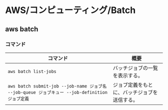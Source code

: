 # AWS/コンピューティング/Batch

## aws batch

### コマンド

| コマンド                                                     | 概要                                         |
| ------------------------------------------------------------ | -------------------------------------------- |
| `aws batch list-jobs`                                        | バッチジョブの一覧を表示する。               |
| `aws batch submit-job --job-name ジョブ名 --job-queue ジョブキュー --job-definition ジョブ定義` | ジョブ定義をもとに、バッチジョブを送信する。 |
